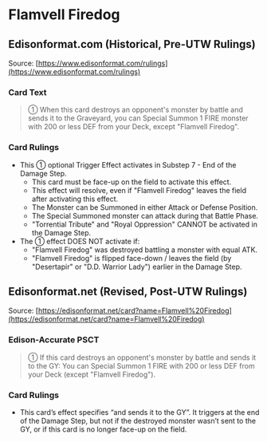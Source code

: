 # Flamvell Firedog

## Edisonformat.com (Historical, Pre-UTW Rulings)

Source: [https://www.edisonformat.com/rulings](https://www.edisonformat.com/rulings)

### Card Text

> ① When this card destroys an opponent's monster by battle and sends it to the Graveyard, you can Special Summon 1 FIRE monster with 200 or less DEF from your Deck, except "Flamvell Firedog".

### Card Rulings

*   This ① optional Trigger Effect activates in Substep 7 - End of the Damage Step.
    *   This card must be face-up on the field to activate this effect.
    *   This effect will resolve, even if "Flamvell Firedog" leaves the field after activating this effect.
    *   The Monster can be Summoned in either Attack or Defense Position.
    *   The Special Summoned monster can attack during that Battle Phase.
    *   "Torrential Tribute" and "Royal Oppression" CANNOT be activated in the Damage Step.
*   The ① effect DOES NOT activate if:
    *   "Flamvell Firedog" was destroyed battling a monster with equal ATK.
    *   "Flamvell Firedog" is flipped face-down / leaves the field (by "Desertapir" or "D.D. Warrior Lady") earlier in the Damage Step.

## Edisonformat.net (Revised, Post-UTW Rulings)

Source: [https://edisonformat.net/card?name=Flamvell%20Firedog](https://edisonformat.net/card?name=Flamvell%20Firedog)

### Edison-Accurate PSCT

> ① If this card destroys an opponent's monster by battle and sends it to the GY:
> You can Special Summon 1 FIRE with 200 or less DEF from your Deck (except "Flamvell Firedog").

### Card Rulings

*   This card’s effect specifies “and sends it to the GY”. It triggers at the end of the Damage Step, but not if the destroyed monster wasn’t sent to the GY, or if this card is no longer face-up on the field.
            